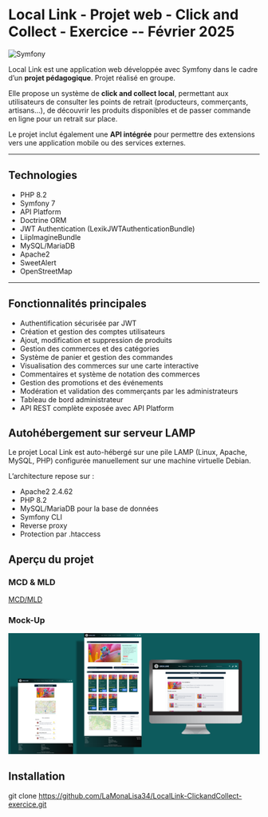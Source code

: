 # Local Link - Projet web - Click and Collect - Exercice -- Février 2025

![Symfony](https://img.shields.io/badge/Symfony-7.0-blue)

Local Link est une application web développée avec Symfony dans le cadre d’un **projet pédagogique**. Projet réalisé en groupe. 

Elle propose un système de **click and collect local**, permettant aux utilisateurs de consulter les points de retrait (producteurs, commerçants, artisans…), de découvrir les produits disponibles et de passer commande en ligne pour un retrait sur place.

Le projet inclut également une **API intégrée** pour permettre des extensions vers une application mobile ou des services externes. 

---
## Technologies

- PHP 8.2
- Symfony 7
- API Platform
- Doctrine ORM
- JWT Authentication (LexikJWTAuthenticationBundle)
- LiipImagineBundle
- MySQL/MariaDB
- Apache2
- SweetAlert
- OpenStreetMap
  
---
## Fonctionnalités principales

- Authentification sécurisée par JWT
- Création et gestion des comptes utilisateurs
- Ajout, modification et suppression de produits
- Gestion des commerces et des catégories
- Système de panier et gestion des commandes
- Visualisation des commerces sur une carte interactive
- Commentaires et système de notation des commerces
- Gestion des promotions et des événements
- Modération et validation des commerçants par les administrateurs
- Tableau de bord administrateur
- API REST complète exposée avec API Platform

## Autohébergement sur serveur LAMP

Le projet Local Link est auto-hébergé sur une pile LAMP (Linux, Apache, MySQL, PHP) configurée manuellement sur une machine virtuelle Debian.

L’architecture repose sur :
- Apache2 2.4.62 
- PHP 8.2
- MySQL/MariaDB pour la base de données
- Symfony CLI 
- Reverse proxy 
- Protection par .htaccess

## Aperçu du projet 

### MCD & MLD
[MCD/MLD](public/images_projet_git/mcd_mld.png)

### Mock-Up
![Mock-Up du projet](public/images_projet_git/mock_up.png)

## Installation 
git clone https://github.com/LaMonaLisa34/LocalLink-ClickandCollect-exercice.git
 
